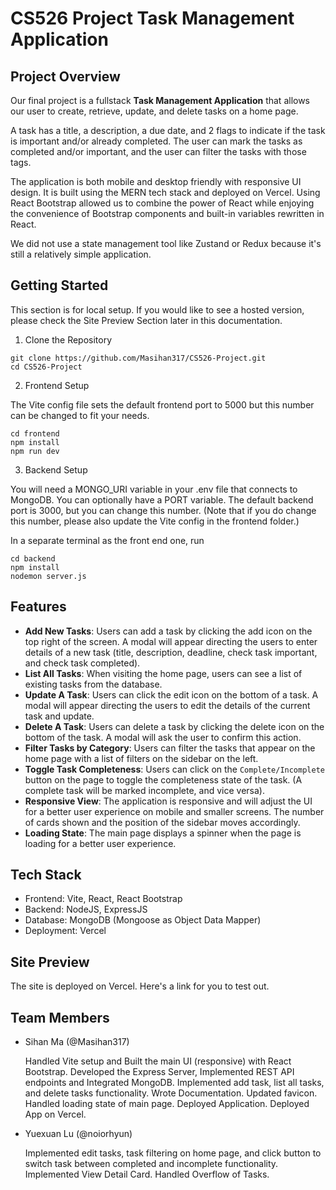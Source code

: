 # CS526 Project Task Management Application

## Project Overview
Our final project is a fullstack **Task Management Application** that allows our user to create, retrieve, update, and delete tasks on a home page.

A task has a title, a description, a due date, and 2 flags to indicate if the task is important and/or already completed. The user can mark the tasks as completed and/or important, and the user can filter the tasks with those tags.

The application is both mobile and desktop friendly with responsive UI design. It is built using the MERN tech stack and deployed on Vercel. Using React Bootstrap allowed us to combine the power of React while enjoying the convenience of Bootstrap components and built-in variables rewritten in React.

We did not use a state management tool like Zustand or Redux because it's still a relatively simple application.

## Getting Started
This section is for local setup. If you would like to see a hosted version, please check the Site Preview Section later in this documentation.

1. Clone the Repository

```
git clone https://github.com/Masihan317/CS526-Project.git
cd CS526-Project
```

2. Frontend Setup

The Vite config file sets the default frontend port to 5000 but this number can be changed to fit your needs.
```
cd frontend
npm install
npm run dev
```

3. Backend Setup

You will need a MONGO_URI variable in your .env file that connects to MongoDB. You can optionally have a PORT variable. The default backend port is 3000, but you can change this number. (Note that if you do change this number, please also update the Vite config in the frontend folder.)

In a separate terminal as the front end one, run
```
cd backend
npm install
nodemon server.js
```

## Features
- **Add New Tasks**: Users can add a task by clicking the add icon on the top right of the screen. A modal will appear directing the users to enter details of a new task (title, description, deadline, check task important, and check task completed).
- **List All Tasks**: When visiting the home page, users can see a list of existing tasks from the database.
- **Update A Task**: Users can click the edit icon on the bottom of a task. A modal will appear directing the users to edit the details of the current task and update.
- **Delete A Task**: Users can delete a task by clicking the delete icon on the bottom of the task. A modal will ask the user to confirm this action.
- **Filter Tasks by Category**: Users can filter the tasks that appear on the home page with a list of filters on the sidebar on the left.
- **Toggle Task Completeness**: Users can click on the `Complete/Incomplete` button on the page to toggle the completeness state of the task. (A complete task will be marked incomplete, and vice versa).
- **Responsive View**: The application is responsive and will adjust the UI for a better user experience on mobile and smaller screens. The number of cards shown and the position of the sidebar moves accordingly.
- **Loading State**: The main page displays a spinner when the page is loading for a better user experience.

## Tech Stack
- Frontend: Vite, React, React Bootstrap
- Backend: NodeJS, ExpressJS
- Database: MongoDB (Mongoose as Object Data Mapper)
- Deployment: Vercel

## Site Preview
The site is deployed on Vercel. Here's a link for you to test out.

## Team Members
- Sihan Ma (@Masihan317)

  Handled Vite setup and Built the main UI (responsive) with React Bootstrap. Developed the Express Server, Implemented REST API endpoints and Integrated MongoDB. Implemented add task, list all tasks, and delete tasks functionality. Wrote Documentation. Updated favicon. Handled loading state of main page. Deployed Application. Deployed App on Vercel.

- Yuexuan Lu (@noiorhyun)

  Implemented edit tasks, task filtering on home page, and click button to switch task between completed and incomplete functionality. Implemented View Detail Card. Handled Overflow of Tasks.